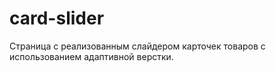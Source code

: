 # card-slider
Страница с реализованным слайдером карточек товаров с использованием адаптивной верстки.
